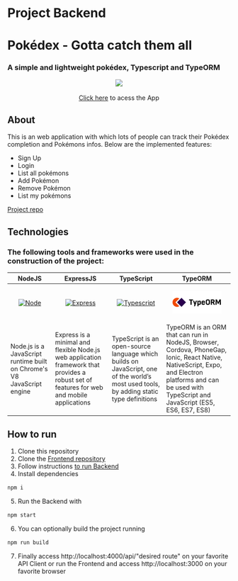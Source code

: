 # Project Backend
# Pokédex - Gotta catch them all
### A simple and lightweight pokédex, Typescript and TypeORM

<p align="center">
  <img src="project.gif">
</p>

<p align="center">
   <a href="https://pokedex-nine-henna.vercel.app/">Click here</a> to acess the App
</p>

## About

This is an web application with which lots of people can track their Pokédex completion and Pokémons infos. Below are the implemented features:

- Sign Up
- Login
- List all pokémons
- Add Pokémon
- Remove Pokémon
- List my pokémons

[Project repo]("https://github.com/RafaelBahiense/Pokedex")

## Technologies


### The following tools and frameworks were used in the construction of the project:
|NodeJS|ExpressJS|TypeScript|TypeORM|
|-|-|-|-|
|[<p align="center"><img alt="Node" width="70px" src="https://cdn.worldvectorlogo.com/logos/nodejs-icon.svg" /></p>][node]|[<p align="center"><img alt="Express" width="120px" src="https://cdn.worldvectorlogo.com/logos/express-109.svg" /></p>][express]|[<p align="center"><img alt="Typescript" width="60px" src="https://static.cdnlogo.com/logos/t/96/typescript.svg" /></p>][typescript]|[<p align="center"><img alt="TypeOrm" width="110px" src="https://raw.githubusercontent.com/typeorm/typeorm/master/resources/logo_big.png" /></p>][typeorm]|
|Node.js is a JavaScript runtime built on Chrome's V8 JavaScript engine|Express is a minimal and flexible Node.js web application framework that provides a robust set of features for web and mobile applications|TypeScript is an open-source language which builds on JavaScript, one of the world’s most used tools, by adding static type definitions|TypeORM is an ORM that can run in NodeJS, Browser, Cordova, PhoneGap, Ionic, React Native, NativeScript, Expo, and Electron platforms and can be used with TypeScript and JavaScript (ES5, ES6, ES7, ES8)|


[html]: https://www.w3schools.com/html/
[css]: https://www.w3schools.com/css/
[es6]: https://262.ecma-international.org/6.0/
[react]: https://reactjs.org/
[node]: https://nodejs.org/en/
[express]: https://expressjs.com/
[typescript]: https://www.typescriptlang.org/
[typeorm]: https://typeorm.io/


## How to run

1. Clone this repository
2. Clone the [Frontend repository]("https://github.com/RafaelBahiense/Pokedex-Frontend")
3. Follow instructions [to run Backend]("https://github.com/my-user/my-project-backend#how-to-run")
4. Install dependencies
```bash
npm i
```
5. Run the Backend with
```bash
npm start
```
6. You can optionally build the project running
```bash
npm run build
```
7. Finally access http://localhost:4000/api/"desired route" on your favorite API Client 
or run the Frontend and access http://localhost:3000 on your favorite browser